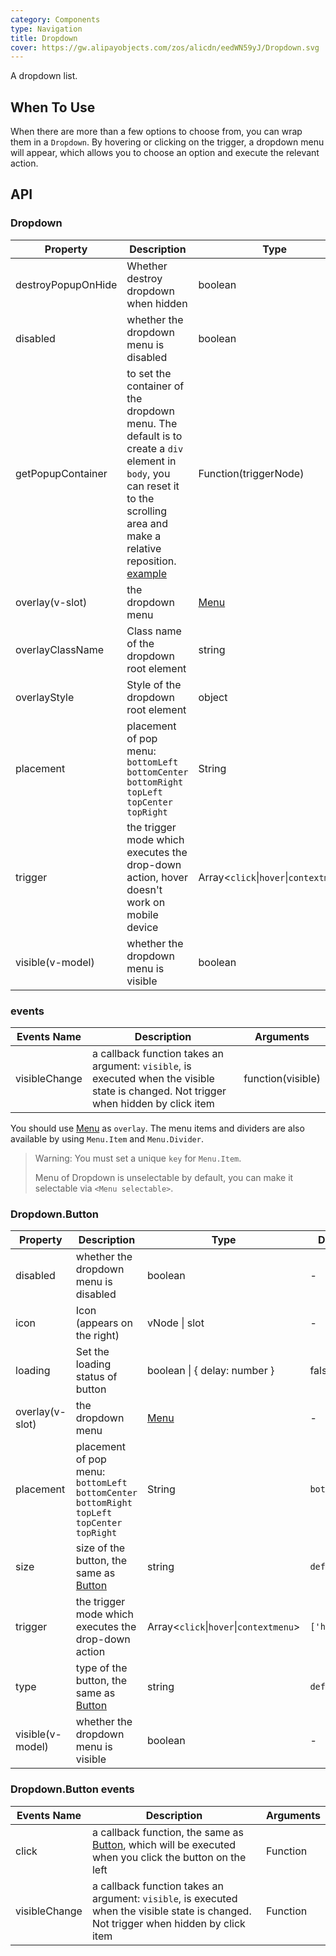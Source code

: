 ```yaml
---
category: Components
type: Navigation
title: Dropdown
cover: https://gw.alipayobjects.com/zos/alicdn/eedWN59yJ/Dropdown.svg
---
```


A dropdown list.

## When To Use

When there are more than a few options to choose from, you can wrap them in a `Dropdown`. By hovering or clicking on the trigger, a dropdown menu will appear, which allows you to choose an option and execute the relevant action.

## API

### Dropdown

| Property | Description | Type | Default |  |
| --- | --- | --- | --- | --- |
| destroyPopupOnHide | Whether destroy dropdown when hidden | boolean | false |  |
| disabled | whether the dropdown menu is disabled | boolean | - |  |
| getPopupContainer | to set the container of the dropdown menu. The default is to create a `div` element in `body`, you can reset it to the scrolling area and make a relative reposition. [example](https://codepen.io/afc163/pen/zEjNOy?editors=0010) | Function(triggerNode) | `() => document.body` |  |
| overlay(v-slot) | the dropdown menu | [Menu](/components/menu) | - |  |
| overlayClassName | Class name of the dropdown root element | string | - |  |
| overlayStyle | Style of the dropdown root element | object | - |  |
| placement | placement of pop menu: `bottomLeft` `bottomCenter` `bottomRight` `topLeft` `topCenter` `topRight` | String | `bottomLeft` |  |
| trigger | the trigger mode which executes the drop-down action, hover doesn't work on mobile device | Array&lt;`click`\|`hover`\|`contextmenu`> | `['hover']` |  |
| visible(v-model) | whether the dropdown menu is visible | boolean | - |  |

### events

| Events Name | Description | Arguments |
| --- | --- | --- |
| visibleChange | a callback function takes an argument: `visible`, is executed when the visible state is changed. Not trigger when hidden by click item | function(visible) |

You should use [Menu](/components/menu/) as `overlay`. The menu items and dividers are also available by using `Menu.Item` and `Menu.Divider`.

> Warning: You must set a unique `key` for `Menu.Item`.
>
> Menu of Dropdown is unselectable by default, you can make it selectable via `<Menu selectable>`.

### Dropdown.Button

| Property | Description | Type | Default | Version |
| --- | --- | --- | --- | --- |
| disabled | whether the dropdown menu is disabled | boolean | - |  |
| icon | Icon (appears on the right) | vNode \| slot | - | 1.5.0 |
| loading | Set the loading status of button | boolean \| { delay: number } | false | 3.0 |
| overlay(v-slot) | the dropdown menu | [Menu](/components/menu) | - |  |
| placement | placement of pop menu: `bottomLeft` `bottomCenter` `bottomRight` `topLeft` `topCenter` `topRight` | String | `bottomLeft` |  |
| size | size of the button, the same as [Button](/components/button) | string | `default` |  |
| trigger | the trigger mode which executes the drop-down action | Array&lt;`click`\|`hover`\|`contextmenu`> | `['hover']` |  |
| type | type of the button, the same as [Button](/components/button) | string | `default` |  |
| visible(v-model) | whether the dropdown menu is visible | boolean | - |  |

### Dropdown.Button events

| Events Name | Description | Arguments |
| --- | --- | --- |
| click | a callback function, the same as [Button](/components/button), which will be executed when you click the button on the left | Function |
| visibleChange | a callback function takes an argument: `visible`, is executed when the visible state is changed. Not trigger when hidden by click item | Function |
